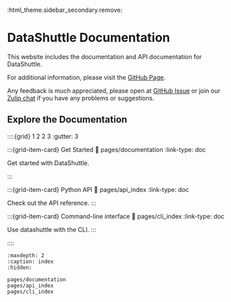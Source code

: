 :html_theme.sidebar_secondary.remove:

# DataShuttle Documentation

This website includes the documentation and API documentation for DataShuttle.

For additional information, please visit the [GitHub Page](https://github.com/neuroinformatics-unit/datashuttle).

Any feedback is much appreciated, please open at [GitHub Issue](https://github.com/neuroinformatics-unit/datashuttle/issues) or join our [Zulip chat](https://neuroinformatics.zulipchat.com/#narrow/stream/405999-DataShuttle) if you have any problems or suggestions.

## Explore the Documentation

::::{grid} 1 2 2 3
:gutter: 3

:::{grid-item-card} Get Started
:link: pages/documentation
:link-type: doc

Get started with DataShuttle.

:::

:::{grid-item-card} Python API
:link: pages/api_index
:link-type: doc

Check out the API reference.
:::

:::{grid-item-card} Command-line interface
:link: pages/cli_index
:link-type: doc

Use datashuttle with the CLI.
:::

::::

```{toctree}
:maxdepth: 2
:caption: index
:hidden:

pages/documentation
pages/api_index
pages/cli_index
```
